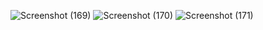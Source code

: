 ![Screenshot (169)](https://github.com/user-attachments/assets/99d78f81-f653-4442-a12e-b8927117fb3f)
![Screenshot (170)](https://github.com/user-attachments/assets/44d0cf77-5710-4fb2-8412-67f1ed3c375b)
![Screenshot (171)](https://github.com/user-attachments/assets/5d0ed48b-5d03-4ee7-b130-4adcf7ce95e2)
